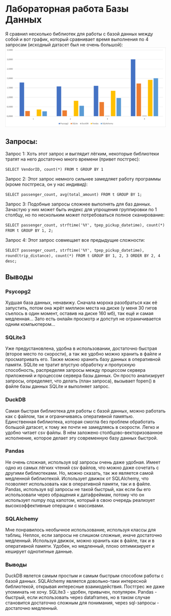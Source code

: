 # Лабораторная работа Базы Данных
Я сравнил несколько библиотек для работы с базой данных между собой и вот график, который сравнивает время выполнения по 4 запросам (исходный датасет был не очень большой):
![Graphs](graphs.png)

<!--Запросы-->
## Запросы:
Запрос 1:
Хоть этот запрос и выглядит лёгким, некоторые библиотеки тратят на него достаточно много времени (привет постгрес):

```SELECT VendorID, count(*) FROM t GROUP BY 1```

Запрос 2:
Этот запрос немного сильнее замедляет работу программы (кроме постгреса, он у нас индивид): 

```SELECT passenger_count, avg(total_amount) FROM t GROUP BY 1;```

Запрос 3:
Подобные запросы сложнее выполнять для баз данных. Зачастую у них может быть индекс для упрощения группировки по 1 столбцу, но по нескольким может потребоваться полное сканирование:

```SELECT passenger_count, strftime('%Y', tpep_pickup_datetime), count(*) FROM t GROUP BY 1, 2;```

Запрос 4:
Этот запрос совмещает все предыдущие сложности:

```SELECT passenger_count, strftime('%Y', tpep_pickup_datetime), round(trip_distance), count(*) FROM t GROUP BY 1, 2, 3 ORDER BY 2, 4 desc;```

<!--Мнение и сравнение-->
## Выводы

### Psycopg2
Худшая база данных, ненавижу.
Сначала морока разобраться как её запустить, потом она жрёт миллион места на диске (у меня 30 гигов съелось в один момент, оставив на диске 160 мб), так ещё и самая медленная... Зато есть онлайн просмотр и допступ не ограничивается одним компьютером...

### SQLite3
Уже предустановлена, удобна в использовании, достаточно быстрая (второе место по скорости), а так же удобно можно хранить в файле и просматривать его. Также можно хранить базу данных в оперативной памяти. SQLite не тратит впустую обработку и пропускную способность, распределяя запросы между процессом сервера приложений и процессом сервера базы данных. Он просто анализирует запросы, определяет, что делать (план запроса), вызывает fopen() в файле базы данных SQLite и выполняет запрос.

### DuckDB
Самая быстрая библиотека для работы с базой данных, можно работать как с файлом, так и ограничиваясь оперативной памятью. Единственная библиотека, которая смогла без проблем обработать большой датасет, к тому же почти не замедляясь в скорости. Легко и удобно читает csv файлы.
В нём заложено столбцово-векторизованное исполнение, которое делает эту современную базу данных быстрой.

### Pandas
Не очень сложная, используя sql запросы очень даже удобная. Имеет одно из самых лёгких чтений csv файлов, что можно даже сочетать с другими библиотеками. Но, можно сказать, так же является самой медленной библиотекой. Использует движок от SQLAlchemy, что позволяет использовать как в оперативной памяти, так и в файле.
Pandas, используя sql запросы не такой быстрый, как если бы его использовали через обращения к датафреймам, потому что он использует numpy под капотом, который в свою очередь реализует высокоэффективные операции с массивами.

### SQLAlchemy
Мне понравилось необычное использование, используя классы для таблиц. Неплох, если запросы не слишком сложные, иначе достаточно медленный. Используя движок, можно хранить как в файле, так и в оперативной памяти. Удобен, но медленный, плохо оптимизирует и кеширует однотипные данные.

### Выводы
DuckDB явлется самым простым и самым быстрым способом работы с базой данных. SQLAlchemy является довольно-таки интересной библиотекой, открывая интересные взаимодействия. Постгрес же даже упоминать не хочу. SQLite3 - удобен, привычен, популярен. Pandas - быстрый, если использовать через dataframes, но в таком случае становится достаточно сложным для понимания, через sql-запросы - достаточно медленный.